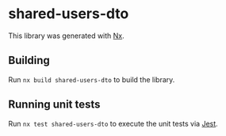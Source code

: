 # shared-users-dto

This library was generated with [Nx](https://nx.dev).

## Building

Run `nx build shared-users-dto` to build the library.

## Running unit tests

Run `nx test shared-users-dto` to execute the unit tests via [Jest](https://jestjs.io).
